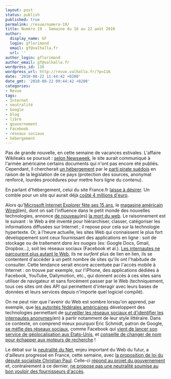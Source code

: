 ```yaml
---
layout: post
status: publish
published: true
permalink: /revue/numero-19/
title: Numéro 19 - Semaine du 16 au 22 août 2010
author:
  display_name: GF
  login: gflorimond
  email: gf@valhalla.fr
  url: ''
author_login: gflorimond
author_email: gf@valhalla.fr
wordpress_id: 116
wordpress_url: http://revue.valhalla.fr/?p=116
date: '2010-08-22 11:44:42 +0200'
date_gmt: '2010-08-22 09:44:42 +0200'
categories:
- Revue
tags:
- Internet
- neutralité
- Google
- blog
- libre
- gouvernement
- Facebook
- réseaux sociaux
- hébergement
---
```

<p>Pas de grande nouvelle, en cette semaine de vacances estivales. L'affaire Wikileaks se poursuit : <a href="http://www.newsweek.com/blogs/declassified/2010/08/20/wikileaks-lawyer-says-pentagon-has-been-given-codes-granting-access-to-unpublished-secret-documents.html">selon Newsweek</a>, le site aurait communiqué à l'armée américaine certains documents qui n'ont pas encore été publiés. Cependant, il chercherait <a href="http://www.lemonde.fr/technologies/article/2010/08/18/de-nouveaux-serveurs-en-suede-pour-wikileaks_1400033_651865.html">un hébergement</a> par le <a href="http://www.numerama.com/magazine/16533-le-parti-pirate-suedois-signe-un-accord-pour-heberger-wikileaks.html">parti pirate suédois</a> en raison de la législation de ce pays (protection des sources, anonymat renforcé, lourdes procédures pour mettre hors ligne du contenu).</p>
<p>En parlant d'hébergement, celui du site France.fr <a href="http://www.numerama.com/magazine/16511-le-site-francefr-fait-son-retour-en-ligne.html">laisse à désirer</a>. Un comble pour un site qui aurait déjà <a href="http://www.lemonde.fr/technologies/article/2010/08/18/france-fr-un-site-de-4-millions-d-euros_1399998_651865.html">coûté 4 millions d'euro</a>.</p>
<p>Alors qu'<a href="http://www.clubic.com/navigateur-internet/internet-explorer/actualite-358328-internet-explorer-a-15-ans-histoire-d-un-navigateur-controverse.html">Microsoft Internet Explorer fête ses 15 ans</a>, le <a href="http://www.wired.com/magazine/2010/08/ff_webrip/5/">magasine américain Wired</a><span class="lang">(en)</span>, dont on sait l'influence dans le petit monde des nouvelles technologies, annonce <a href="http://www.elpais.com/articulo/tecnologia/Wired/vuelve/anunciar/muerte/web/elpeputec/20100818elpeputec_3/Tes">de nouveau</a><span class="lang">(es)</span> <a href="http://www.clubic.com/application-web/actualite-359098-le-web-est-mort-selon-le-site-wired.html">la mort du web</a>. Le raisonnement est le suivant : le Web a été inventé pour hiérarchiser, classer, catégoriser les informations diffusées sur Internet ; il repose pour cela sur la technologie hypertexte. Or, à l'heure actuelle, les sites Web qui connaissent le plus fort développement sont ceux fournissant des applications en ligne : soit de stockage ou de traitement <i>dans les nuages</i> (ex: Google Docs, Gmail, Dropbox...), soit les réseaux sociaux (Facebook et al.). <a href="http://standblog.org/blog/post/2010/08/19/Le-Web-est-il-vraiment-mort">Les internautes ne parcourent plus autant le Web</a>, ils ne <i>surfent</i> plus de lien en lien, ils se contentent d'accéder à un petit nombre de sites qu'ils ont l'habitude de consulter. Cette tendance serait encore accentuée par l'accès mobile à Internet : on trouve par exemple, sur l'iPhone, des applications dédiées à Facebook, YouTube, Dailymotion, etc., qui donnent accès à ces sites sans utiliser de navigateur et sans forcément passer par le Web (techniquement, tous ces sites ont des API qui permettent d'interagir avec leurs bases de données et leurs services depuis n'importe quel logiciel compilé).</p>
<p>On ne peut nier que l'avenir du Web est sombre lorsqu'on apprend, par exemple, que <a href="http://www.numerama.com/magazine/16531-dark-web-project-la-surveillance-generalisee-d-internet-par-le-fbi.html">les autorités fédérales américaines</a> développent des technologies permettant de <a href="https://www.eff.org/deeplinks/2010/08/government-monitors-much-more-social-networks">surveiller les réseaux sociaux et d'identifier les internautes anonymes</a><span class="lang">(en)</span> à partir notamment de leur style littéraire. Dans ce contexte, on comprend mieux pourquoi Eric Schmidt, patron de Google, <a href="http://www.lemondeinformatique.fr/actualites/lire-le-pdg-de-google-denonce-le-cote-obscur-des-reseaux-sociaux-31409.html">se méfie des réseaux sociaux</a>, comme Facebook qui <a href="http://www.lemonde.fr/technologies/article/2010/08/19/facebook-lance-son-service-de-geolocalisation-aux-etats-unis_1400491_651865.html">vient de lancer son service de géolocalisation aux États-Unis</a>, et <a href="http://www.clubic.com/internet/google/actualite-359038-eric-schmidt-changez-de-nom-pour-echapper-a-google.html">conseille de changer de nom pour échapper aux moteurs de recherche</a> !</p>
<p>Le débat sur la <a href="http://www.dsfc.net/internet/comprendre-la-neutralite-du-net/">neutralité du Net</a>, enjeu important du Web du futur, a d'ailleurs progressé en France, cette semaine, avec <a href="http://www.numerama.com/magazine/16523-christian-paul-ps-la-neutralite-talisman-de-l-internet-libre.html">la proposition de loi du député socialiste Christian Paul</a>. Celle-ci <a href="http://www.clubic.com/connexion-internet/actualite-358674-ps-vision-neutralite-net.html">répond au projet du gouvernement</a> et, contrairement à ce dernier, <a href="http://www.numerama.com/magazine/16524-neutralite-du-net-la-proposition-de-loi-socialiste-pense-aux-boitiers-des-fai.html">ne propose pas une neutralité soumise au bon vouloir des fournisseurs d'accès</a>.</p>

